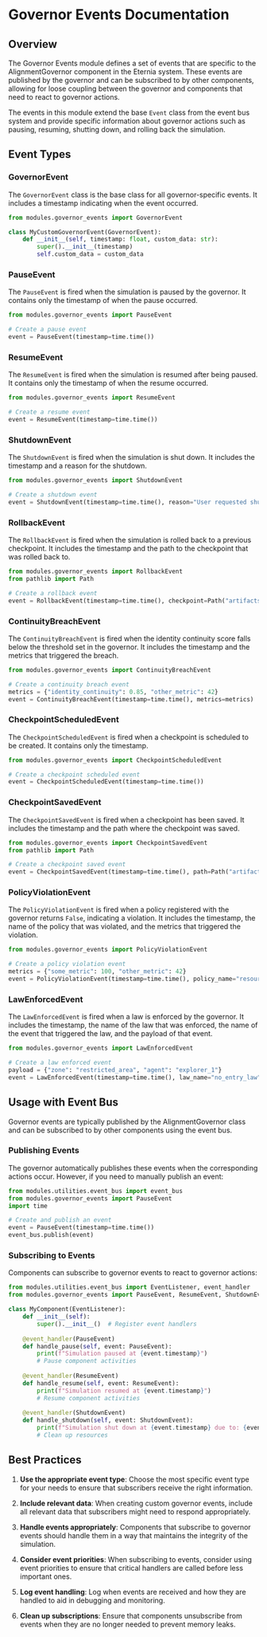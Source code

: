 # Governor Events Documentation

## Overview

The Governor Events module defines a set of events that are specific to the AlignmentGovernor component in the Eternia system. These events are published by the governor and can be subscribed to by other components, allowing for loose coupling between the governor and components that need to react to governor actions.

The events in this module extend the base `Event` class from the event bus system and provide specific information about governor actions such as pausing, resuming, shutting down, and rolling back the simulation.

## Event Types

### GovernorEvent

The `GovernorEvent` class is the base class for all governor-specific events. It includes a timestamp indicating when the event occurred.

```python
from modules.governor_events import GovernorEvent

class MyCustomGovernorEvent(GovernorEvent):
    def __init__(self, timestamp: float, custom_data: str):
        super().__init__(timestamp)
        self.custom_data = custom_data
```

### PauseEvent

The `PauseEvent` is fired when the simulation is paused by the governor. It contains only the timestamp of when the pause occurred.

```python
from modules.governor_events import PauseEvent

# Create a pause event
event = PauseEvent(timestamp=time.time())
```

### ResumeEvent

The `ResumeEvent` is fired when the simulation is resumed after being paused. It contains only the timestamp of when the resume occurred.

```python
from modules.governor_events import ResumeEvent

# Create a resume event
event = ResumeEvent(timestamp=time.time())
```

### ShutdownEvent

The `ShutdownEvent` is fired when the simulation is shut down. It includes the timestamp and a reason for the shutdown.

```python
from modules.governor_events import ShutdownEvent

# Create a shutdown event
event = ShutdownEvent(timestamp=time.time(), reason="User requested shutdown")
```

### RollbackEvent

The `RollbackEvent` is fired when the simulation is rolled back to a previous checkpoint. It includes the timestamp and the path to the checkpoint that was rolled back to.

```python
from modules.governor_events import RollbackEvent
from pathlib import Path

# Create a rollback event
event = RollbackEvent(timestamp=time.time(), checkpoint=Path("artifacts/checkpoints/ckpt_123456789.bin"))
```

### ContinuityBreachEvent

The `ContinuityBreachEvent` is fired when the identity continuity score falls below the threshold set in the governor. It includes the timestamp and the metrics that triggered the breach.

```python
from modules.governor_events import ContinuityBreachEvent

# Create a continuity breach event
metrics = {"identity_continuity": 0.85, "other_metric": 42}
event = ContinuityBreachEvent(timestamp=time.time(), metrics=metrics)
```

### CheckpointScheduledEvent

The `CheckpointScheduledEvent` is fired when a checkpoint is scheduled to be created. It contains only the timestamp.

```python
from modules.governor_events import CheckpointScheduledEvent

# Create a checkpoint scheduled event
event = CheckpointScheduledEvent(timestamp=time.time())
```

### CheckpointSavedEvent

The `CheckpointSavedEvent` is fired when a checkpoint has been saved. It includes the timestamp and the path where the checkpoint was saved.

```python
from modules.governor_events import CheckpointSavedEvent
from pathlib import Path

# Create a checkpoint saved event
event = CheckpointSavedEvent(timestamp=time.time(), path=Path("artifacts/checkpoints/ckpt_123456789.bin"))
```

### PolicyViolationEvent

The `PolicyViolationEvent` is fired when a policy registered with the governor returns `False`, indicating a violation. It includes the timestamp, the name of the policy that was violated, and the metrics that triggered the violation.

```python
from modules.governor_events import PolicyViolationEvent

# Create a policy violation event
metrics = {"some_metric": 100, "other_metric": 42}
event = PolicyViolationEvent(timestamp=time.time(), policy_name="resource_limit_policy", metrics=metrics)
```

### LawEnforcedEvent

The `LawEnforcedEvent` is fired when a law is enforced by the governor. It includes the timestamp, the name of the law that was enforced, the name of the event that triggered the law, and the payload of that event.

```python
from modules.governor_events import LawEnforcedEvent

# Create a law enforced event
payload = {"zone": "restricted_area", "agent": "explorer_1"}
event = LawEnforcedEvent(timestamp=time.time(), law_name="no_entry_law", event_name="zone_entered", payload=payload)
```

## Usage with Event Bus

Governor events are typically published by the AlignmentGovernor class and can be subscribed to by other components using the event bus.

### Publishing Events

The governor automatically publishes these events when the corresponding actions occur. However, if you need to manually publish an event:

```python
from modules.utilities.event_bus import event_bus
from modules.governor_events import PauseEvent
import time

# Create and publish an event
event = PauseEvent(timestamp=time.time())
event_bus.publish(event)
```

### Subscribing to Events

Components can subscribe to governor events to react to governor actions:

```python
from modules.utilities.event_bus import EventListener, event_handler
from modules.governor_events import PauseEvent, ResumeEvent, ShutdownEvent

class MyComponent(EventListener):
    def __init__(self):
        super().__init__()  # Register event handlers
    
    @event_handler(PauseEvent)
    def handle_pause(self, event: PauseEvent):
        print(f"Simulation paused at {event.timestamp}")
        # Pause component activities
    
    @event_handler(ResumeEvent)
    def handle_resume(self, event: ResumeEvent):
        print(f"Simulation resumed at {event.timestamp}")
        # Resume component activities
    
    @event_handler(ShutdownEvent)
    def handle_shutdown(self, event: ShutdownEvent):
        print(f"Simulation shut down at {event.timestamp} due to: {event.reason}")
        # Clean up resources
```

## Best Practices

1. **Use the appropriate event type**: Choose the most specific event type for your needs to ensure that subscribers receive the right information.

2. **Include relevant data**: When creating custom governor events, include all relevant data that subscribers might need to respond appropriately.

3. **Handle events appropriately**: Components that subscribe to governor events should handle them in a way that maintains the integrity of the simulation.

4. **Consider event priorities**: When subscribing to events, consider using event priorities to ensure that critical handlers are called before less important ones.

5. **Log event handling**: Log when events are received and how they are handled to aid in debugging and monitoring.

6. **Clean up subscriptions**: Ensure that components unsubscribe from events when they are no longer needed to prevent memory leaks.